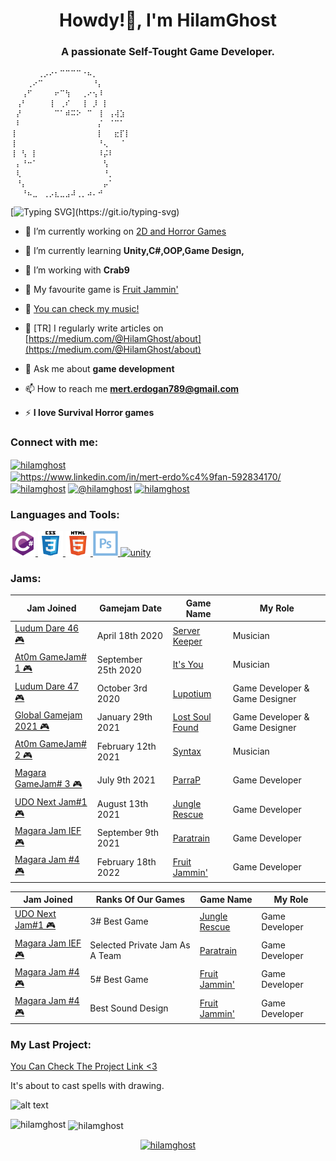 <h1 align="center">Howdy!👻, I'm HilamGhost</h1>
<h3 align="center">A passionate Self-Tought Game Developer.</h3>


```
⠀⠀⠀⠀⠀⢀⡠⠔⠂⠉⠉⠉⠉⠐⠦⡀⠀⠀⠀⠀⠀⠀
⠀⠀⠀⢀⠔⠉⠀⠀⠀⠀⠀⠀⠀⠀⠀⠘⡄⠀⠀⠀⠀⠀
⠀⠀⢠⠋⠀⠀⠀⠀⠖⠉⢳⠀⠀⢀⠔⢢⠸⠀⠀⠀⠀⠀
⠀⢠⠃⠀⠀⠀⠀⢸⠀⢀⠎⠀⠀⢸⠀⡸⠀⡇⠀⠀⠀⠀
⠀⡜⠀⠀⠀⠀⠀⠀⠉⠁⠾⠭⠕⠀⠉⠀⢸⠀⢠⢼⣱⠀
⠀⠇⠀⠀⠀⠀⠀⠀⠀⠀⠀⠀⠀⠀⠀⠀⡌⠀⠈⠉⠁⠀ 
⢸⠀⠀⠀⠀⠀⠀⠀⠀⠀⠀⠀⠀⠀⠀⠀⡇⠀⠀⣖⡏⡇  
⢸⠀⠀⠀⠀⠀⠀⠀⠀⠀⠀⠀⠀⠀⠀⠀⠘⢄⠀⠀⠈⠀
⢸⠀⢣⠀⡇⠀⠀⠀⠀⠀⠀⠀⠀⠀⠀⠀⠸⡬⠇⠀⠀⠀
⠀⡄⠘⠒⠁⠀⠀⠀⠀⠀⠀⠀⠀⠀⠀⠀⠀⢣⠀⠀⠀⠀
⠀⢇⠀⠀⠀⠀⠀⠀⠀⠀⠀⠀⠀⠀⠀⠀⠀⠘⡀⠀⠀⠀
⠀⠘⡄⠀⠀⠀⠀⠀⠀⠀⠀⠀⠀⠀⠀⠀⠀⡤⠁⠀⠀⠀
⠀⠀⠘⠦⣀⠀⢀⡠⣆⣀⣠⠼⢀⡀⠴⠄⠚⠀⠀⠀⠀⠀
```
[![Typing SVG](https://readme-typing-svg.herokuapp.com?size=36&color=8927F7&center=true&vCenter=true&multiline=true&width=1280&height=480&lines=Hilam+was+here.;He+is+very+passionate+with+Game+Development.;He+always+tries+the+develop+unique+game+mechanics.;He+wants+to+be+Gameplay+Programmer.;He+learned+everything+from+the+Internet.;And+he+always+do+researching.;He+can+getting+things+done.;He+is+in+the+beginning+of+his+journey.;And+this+journey+will+never+end.)](https://git.io/typing-svg)


- 🔭 I’m currently working on [2D and Horror Games](https://hilamghost.itch.io/)

- 🌱 I’m currently learning **Unity,C#,OOP,Game Design,**

- 👯 I’m working with **Crab9**

- 🤝 My favourite game is [Fruit Jammin'](https://mercanarapoglu.itch.io/fruit-jammin)

- 🎸 [You can check my music!](https://open.spotify.com/artist/2WmV0tFOz242Iu8zjCGML7)

- 📝 [TR] I regularly write articles on [https://medium.com/@HilamGhost/about](https://medium.com/@HilamGhost/about)

- 💬 Ask me about **game development**

- 📫 How to reach me **mert.erdogan789@gmail.com**

- ⚡ **I love Survival Horror games**

<h3 align="left">Connect with me:</h3>
<p align="left">
<a href="https://twitter.com/hilamghost" target="blank"><img align="center" src="https://raw.githubusercontent.com/rahuldkjain/github-profile-readme-generator/master/src/images/icons/Social/twitter.svg" alt="hilamghost" height="30" width="40" /></a>
<a href="https://linkedin.com/in/https://www.linkedin.com/in/mert-erdo%c4%9fan-592834170/" target="blank"><img align="center" src="https://raw.githubusercontent.com/rahuldkjain/github-profile-readme-generator/master/src/images/icons/Social/linked-in-alt.svg" alt="https://www.linkedin.com/in/mert-erdo%c4%9fan-592834170/" height="30" width="40" /></a>
<a href="https://instagram.com/hilamghost" target="blank"><img align="center" src="https://raw.githubusercontent.com/rahuldkjain/github-profile-readme-generator/master/src/images/icons/Social/instagram.svg" alt="hilamghost" height="30" width="40" /></a>
<a href="https://medium.com/@hilamghost" target="blank"><img align="center" src="https://raw.githubusercontent.com/rahuldkjain/github-profile-readme-generator/master/src/images/icons/Social/medium.svg" alt="@hilamghost" height="30" width="40" /></a>
<a href="https://www.youtube.com/c/hilamghost" target="blank"><img align="center" src="https://raw.githubusercontent.com/rahuldkjain/github-profile-readme-generator/master/src/images/icons/Social/youtube.svg" alt="hilamghost" height="30" width="40" /></a>
</p>

<h3 align="left">Languages and Tools:</h3>
<p align="left"> <a href="https://www.w3schools.com/cs/" target="_blank" rel="noreferrer"> <img src="https://raw.githubusercontent.com/devicons/devicon/master/icons/csharp/csharp-original.svg" alt="csharp" width="40" height="40"/> </a> <a href="https://www.w3schools.com/css/" target="_blank" rel="noreferrer"> <img src="https://raw.githubusercontent.com/devicons/devicon/master/icons/css3/css3-original-wordmark.svg" alt="css3" width="40" height="40"/> </a> <a href="https://www.w3.org/html/" target="_blank" rel="noreferrer"> <img src="https://raw.githubusercontent.com/devicons/devicon/master/icons/html5/html5-original-wordmark.svg" alt="html5" width="40" height="40"/> </a> <a href="https://www.photoshop.com/en" target="_blank" rel="noreferrer"> <img src="https://raw.githubusercontent.com/devicons/devicon/master/icons/photoshop/photoshop-line.svg" alt="photoshop" width="40" height="40"/> </a> <a href="https://unity.com/" target="_blank" rel="noreferrer"> <img src="https://www.vectorlogo.zone/logos/unity3d/unity3d-icon.svg" alt="unity" width="40" height="40"/> </a> </p>

<h3 align="left">Jams:</h3>

| Jam Joined  | Gamejam Date | Game Name | My Role |
| ------------- | ------------- | ------------- | ------------- |
| <a href = "https://ldjam.com/events/ludum-dare/46/" align = "center">Ludum Dare 46 🎮</a>| April 18th 2020  | <a href = "https://ldjam.com/events/ludum-dare/46/ahter-games">Server Keeper </a>|Musician|
| <a href = "https://itch.io/jam/atom-gamejam" align = "center">At0m GameJam# 1 🎮</a>| September 25th 2020  | <a href = "https://thetego.itch.io/its-you">It's You </a>|Musician|
| <a href = "https://ldjam.com/events/ludum-dare/47/" align = "center">Ludum Dare 47 🎮</a>| October 3rd 2020  | <a href = "https://ldjam.com/events/ludum-dare/47/lupotium">Lupotium </a>|Game Developer & Game Designer|
|  <a href = "https://globalgamejam.org/">Global Gamejam 2021 🎮</a> | January 29th 2021  | <a href = "https://globalgamejam.org/2021/games/lost-soul-found-8">Lost Soul Found</a>|Game Developer & Game Designer|
| <a href = "https://itch.io/jam/atom-gamejam-2" align = "center">At0m GameJam# 2 🎮</a>| February 12th 2021  | <a href = "https://thetego.itch.io/syntax">Syntax</a>|Musician|
| <a href = "https://itch.io/jam/magara-jam-3"> Magara GameJam# 3 🎮</a> | July 9th 2021  |  <a href = "https://hilamghost.itch.io/parrap">ParraP</a>| Game Developer|
| <a href = "https://itch.io/jam/udo-next-jam-1"> UDO Next Jam#1 🎮</a> | August 13th 2021  |  <a href = "https://mercanarapoglu.itch.io/jungle-rescue">Jungle Rescue</a>| Game Developer|
| <a href = "https://itch.io/jam/magara-jam-ief"> Magara Jam IEF 🎮</a> | September 9th 2021  |  <a href = "https://yusplay.itch.io/paratrain">Paratrain</a>| Game Developer|
| <a href = "https://itch.io/jam/magara-jam-4"> Magara Jam #4 🎮</a> | February 18th 2022  |  <a href = "https://mercanarapoglu.itch.io/fruit-jammin">Fruit Jammin'</a>| Game Developer|

| Jam Joined    | Ranks Of Our Games | Game Name | My Role |
| ------------- | -------------   | ------------- | ------------- |
| <a href = "https://itch.io/jam/udo-next-jam-1"> UDO Next Jam#1 🎮</a> | 3# Best Game |  <a href = "https://mercanarapoglu.itch.io/jungle-rescue">Jungle Rescue</a>| Game Developer|
| <a href = "https://itch.io/jam/magara-jam-ief"> Magara Jam IEF 🎮</a> | Selected Private Jam As A Team  |  <a href = "https://yusplay.itch.io/paratrain">Paratrain</a>| Game Developer|
| <a href = "https://itch.io/jam/magara-jam-4"> Magara Jam #4 🎮</a> | 5# Best Game |  <a href = "https://mercanarapoglu.itch.io/fruit-jammin">Fruit Jammin'</a>| Game Developer|
| <a href = "https://itch.io/jam/magara-jam-4"> Magara Jam #4 🎮</a> | Best Sound Design |  <a href = "https://mercanarapoglu.itch.io/fruit-jammin">Fruit Jammin'</a>| Game Developer|


<h3 align="left">My Last Project:</h3>
<p align = "left"><a href = "https://mercanarapoglu.itch.io/unfortunate-tales-of-violet">You Can Check The Project Link <3 </a></p>
<p align = "left">It's about to cast spells with drawing. </p>

![alt text](https://img.itch.zone/aW1nLzkzOTYxODMuZ2lm/original/qyeZrF.gif)



  
<p><img align="left" src="https://github-readme-stats.vercel.app/api/top-langs?username=hilamghost&show_icons=true&theme=tokyonight&locale=en&layout=compact" alt="hilamghost" /></p>
<p>&nbsp;<img align="center" src="https://github-readme-stats.vercel.app/api?username=hilamghost&show_icons=true&theme=tokyonight&locale=en" alt="hilamghost" /></p>
<p align="center"> <a href="https://twitter.com/hilamghost" target="blank"><img src="https://img.shields.io/twitter/follow/hilamghost?logo=twitter&style=for-the-badge" alt="hilamghost" /></a> </p>
